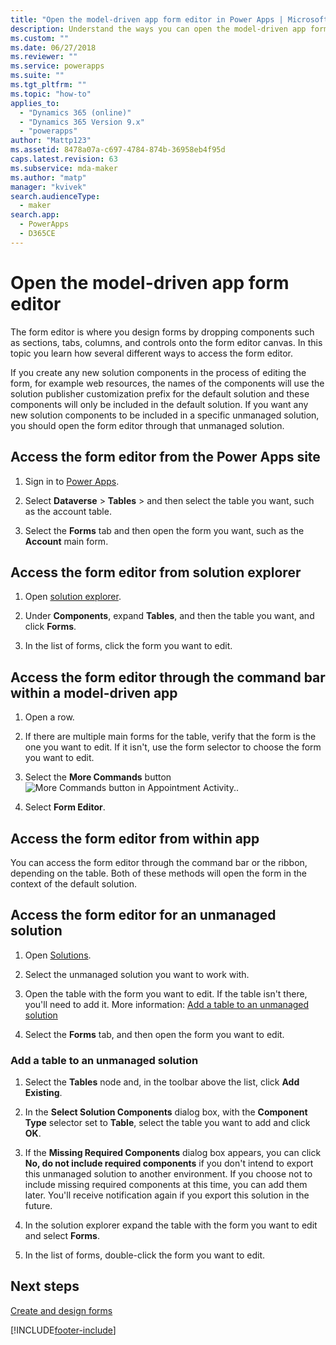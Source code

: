 ```yaml
---
title: "Open the model-driven app form editor in Power Apps | MicrosoftDocs"
description: Understand the ways you can open the model-driven app form editor
ms.custom: ""
ms.date: 06/27/2018
ms.reviewer: ""
ms.service: powerapps
ms.suite: ""
ms.tgt_pltfrm: ""
ms.topic: "how-to"
applies_to: 
  - "Dynamics 365 (online)"
  - "Dynamics 365 Version 9.x"
  - "powerapps"
author: "Mattp123"
ms.assetid: 8478a07a-c697-4784-874b-36958eb4f95d
caps.latest.revision: 63
ms.subservice: mda-maker
ms.author: "matp"
manager: "kvivek"
search.audienceType: 
  - maker
search.app: 
  - PowerApps
  - D365CE
---
```


# Open the model-driven app form editor 
The form editor is where you design forms by dropping components such as sections, tabs, columns, and controls onto the form editor canvas. In this topic you learn how several different ways to access the form editor.
 
If you create any new solution components in the process of editing the form, for example web resources, the names of the components will use the solution publisher customization prefix for the default solution and these components will only be included in the default solution. If you want any new solution components to be included in a specific unmanaged solution, you should open the form editor through that unmanaged solution.  

## Access the form editor from the Power Apps site

1. Sign in to [Power Apps](https://make.powerapps.com/). 

2. Select **Dataverse** > **Tables** > and then select the table you want, such as the account table. 

3. Select the **Forms** tab and then open the form you want, such as the **Account** main form.

## Access the form editor from solution explorer
  
1.  Open [solution explorer](advanced-navigation.md#solution-explorer).
  
2.  Under **Components**, expand **Tables**, and then the table you want, and click **Forms**.  
  
3.  In the list of forms, click the form you want to edit.  
  

## Access the form editor through the command bar within a model-driven app 
  
1.  Open a row.  
  
2.  If there are multiple main forms for the table, verify that the form is the one you want to edit. If it isn't, use the form selector to choose the form you want to edit.  
  
3.  Select the **More Commands** button ![More Commands button in Appointment Activity.](media/more-commands.gif "More Commands button in Appointment Activity").  
  
4.  Select **Form Editor**.  

## Access the form editor from within app
  
 You can access the form editor through the command bar or the ribbon, depending on the table. Both of these methods will open the form in the context of the default solution. 

## Access the form editor for an unmanaged solution  
  
1.  Open [Solutions](advanced-navigation.md#solutions).  
  
2.  Select the unmanaged solution you want to work with.  
  
3.  Open the table with the form you want to edit. If the table isn't there, you'll need to add it. More information: [Add a table to an unmanaged solution](#add-a-table-to-an-unmanaged-solution)

4.  Select the **Forms** tab, and then open the form you want to edit.
  
### Add a table to an unmanaged solution  
  
1.  Select the **Tables** node and, in the toolbar above the list, click **Add Existing**.  
  
2.  In the **Select Solution Components** dialog box, with the **Component Type** selector set to **Table**, select the table you want to add and click **OK**.  
  
3.  If the **Missing Required Components** dialog box appears, you can click **No, do not include required components** if you don't intend to export this unmanaged solution to another environment. If you choose not to include missing required components at this time, you can add them later. You'll receive notification again if you export this solution in the future.  
  
5.  In the solution explorer expand the table with the form you want to edit and select **Forms**.  
  
6.  In the list of forms, double-click the form you want to edit.  

## Next steps

[Create and design forms](create-design-forms.md)


[!INCLUDE[footer-include](../../includes/footer-banner.md)]